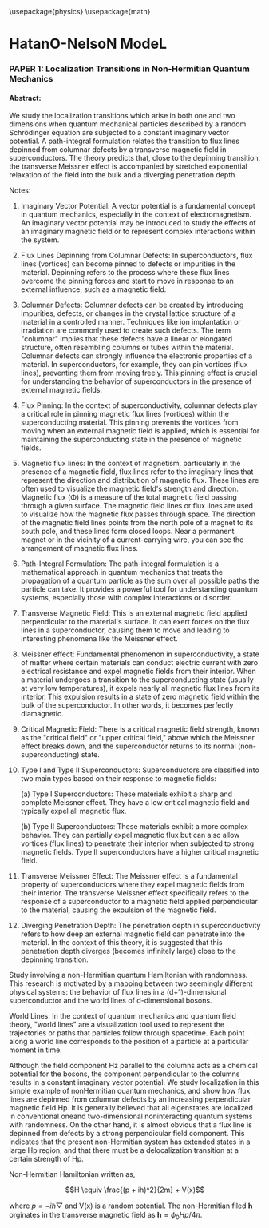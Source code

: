 \usepackage{physics}
\usepackage{math}

# HatanO-NelsoN ModeL

### PAPER 1: Localization Transitions in Non-Hermitian Quantum Mechanics

#### Abstract:

We study the localization transitions which arise in both one and two dimensions when quantum
mechanical particles described by a random Schrödinger equation are subjected to a constant imaginary
vector potential. A path-integral formulation relates the transition to flux lines depinned from columnar
defects by a transverse magnetic field in superconductors. The theory predicts that, close to the
depinning transition, the transverse Meissner effect is accompanied by stretched exponential relaxation
of the field into the bulk and a diverging penetration depth.

Notes: 
1. Imaginary Vector Potential: A vector potential is a fundamental concept in quantum mechanics, especially in the context of electromagnetism. An imaginary vector potential may be introduced to study the effects of an imaginary magnetic field or to represent complex interactions within the system.
2. Flux Lines Depinning from Columnar Defects: In superconductors, flux lines (vortices) can become pinned to defects or impurities in the material. Depinning refers to the process where these flux lines overcome the pinning forces and start to move in response to an external influence, such as a magnetic field.
3. Columnar Defects: Columnar defects can be created by introducing impurities, defects, or changes in the crystal lattice structure of a material in a controlled manner. Techniques like ion implantation or irradiation are commonly used to create such defects. The term "columnar" implies that these defects have a linear or elongated structure, often resembling columns or tubes within the material. Columnar defects can strongly influence the electronic properties of a material. In superconductors, for example, they can pin vortices (flux lines), preventing them from moving freely. This pinning effect is crucial for understanding the behavior of superconductors in the presence of external magnetic fields.
4. Flux Pinning: In the context of superconductivity, columnar defects play a critical role in pinning magnetic flux lines (vortices) within the superconducting material. This pinning prevents the vortices from moving when an external magnetic field is applied, which is essential for maintaining the superconducting state in the presence of magnetic fields.
5. Magnetic flux lines: In the context of magnetism, particularly in the presence of a magnetic field, flux lines refer to the imaginary lines that represent the direction and distribution of magnetic flux. These lines are often used to visualize the magnetic field's strength and direction. Magnetic flux (Φ) is a measure of the total magnetic field passing through a given surface. The magnetic field lines or flux lines are used to visualize how the magnetic flux passes through space. The direction of the magnetic field lines points from the north pole of a magnet to its south pole, and these lines form closed loops. Near a permanent magnet or in the vicinity of a current-carrying wire, you can see the arrangement of magnetic flux lines.
6. Path-Integral Formulation: The path-integral formulation is a mathematical approach in quantum mechanics that treats the propagation of a quantum particle as the sum over all possible paths the particle can take. It provides a powerful tool for understanding quantum systems, especially those with complex interactions or disorder.
7. Transverse Magnetic Field: This is an external magnetic field applied perpendicular to the material's surface. It can exert forces on the flux lines in a superconductor, causing them to move and leading to interesting phenomena like the Meissner effect.
8. Meissner effect: Fundamental phenomenon in superconductivity, a state of matter where certain materials can conduct electric current with zero electrical resistance and expel magnetic fields from their interior. When a material undergoes a transition to the superconducting state (usually at very low temperatures), it expels nearly all magnetic flux lines from its interior. This expulsion results in a state of zero magnetic field within the bulk of the superconductor. In other words, it becomes perfectly diamagnetic.
9. Critical Magnetic Field: There is a critical magnetic field strength, known as the "critical field" or "upper critical field," above which the Meissner effect breaks down, and the superconductor returns to its normal (non-superconducting) state.
10. Type I and Type II Superconductors: Superconductors are classified into two main types based on their response to magnetic fields:

    (a) Type I Superconductors: These materials exhibit a sharp and complete Meissner effect. They have a low critical magnetic field and typically expel all magnetic flux.

    (b) Type II Superconductors: These materials exhibit a more complex behavior. They can partially expel magnetic flux but can also allow vortices (flux lines) to penetrate their interior when subjected to strong magnetic fields. Type II superconductors have a higher critical magnetic field.
11. Transverse Meissner Effect: The Meissner effect is a fundamental property of superconductors where they expel magnetic fields from their interior. The transverse Meissner effect specifically refers to the response of a superconductor to a magnetic field applied perpendicular to the material, causing the expulsion of the magnetic field.
12. Diverging Penetration Depth: The penetration depth in superconductivity refers to how deep an external magnetic field can penetrate into the material. In the context of this theory, it is suggested that this penetration depth diverges (becomes infinitely large) close to the depinning transition.


Study involving a non-Hermitian quantum Hamiltonian with randomness. This research is motivated by a mapping between two seemingly different physical systems: the behavior of flux lines in a (d+1)-dimensional superconductor and the world lines of d-dimensional bosons. 

World Lines: In the context of quantum mechanics and quantum field theory, "world lines" are a visualization tool used to represent the trajectories or paths that particles follow through spacetime. Each point along a world line corresponds to the position of a particle at a particular moment in time.

Although the field component Hz parallel to the columns acts as a chemical potential for the bosons, the component perpendicular to the columns results in a constant imaginary vector potential. We study localization in this simple example of nonHermitian quantum mechanics, and show how flux lines are depinned from columnar defects by an increasing perpendicular magnetic field Hp.  It is generally believed that all eigenstates are localized in conventional oneand two-dimensional noninteracting quantum systems with randomness. On the other hand, it is almost obvious that a flux line is depinned from defects by a strong perpendicular field component. This indicates that the present non-Hermitian system has extended states in a large Hp region, and that there must be a delocalization transition at a certain strength of Hp.

Non-Hermitian Hamiltonian written as,

$$H \equiv \frac{(p + ih)^2}{2m} + V(x)$$

where $p = -i\hbar\bigtriangledown$ and V(x) is a random potential. The non-Hermitian filed $\textbf{h}$ orginates in the transverse magnetic field as $\textbf{h} = \phi_0 Hp/4\pi$.
